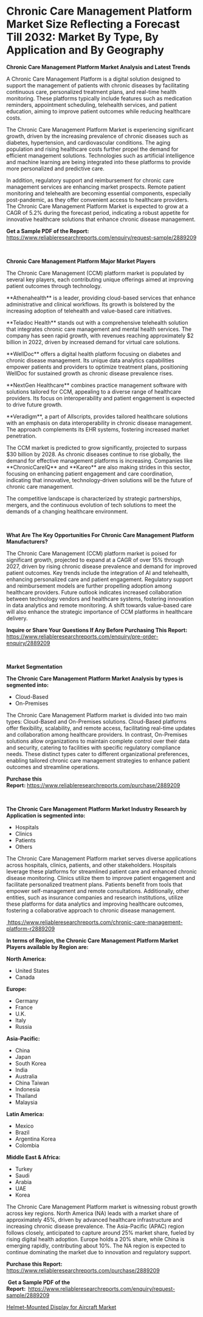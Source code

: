<p><h1>Chronic Care Management Platform Market Size Reflecting a Forecast Till 2032: Market By Type, By Application and By Geography</h1></p><p><strong>Chronic Care Management Platform Market Analysis and Latest Trends</strong></p>
<p><p>A Chronic Care Management Platform is a digital solution designed to support the management of patients with chronic diseases by facilitating continuous care, personalized treatment plans, and real-time health monitoring. These platforms typically include features such as medication reminders, appointment scheduling, telehealth services, and patient education, aiming to improve patient outcomes while reducing healthcare costs.</p><p>The Chronic Care Management Platform Market is experiencing significant growth, driven by the increasing prevalence of chronic diseases such as diabetes, hypertension, and cardiovascular conditions. The aging population and rising healthcare costs further propel the demand for efficient management solutions. Technologies such as artificial intelligence and machine learning are being integrated into these platforms to provide more personalized and predictive care.</p><p>In addition, regulatory support and reimbursement for chronic care management services are enhancing market prospects. Remote patient monitoring and telehealth are becoming essential components, especially post-pandemic, as they offer convenient access to healthcare providers. The Chronic Care Management Platform Market is expected to grow at a CAGR of 5.2% during the forecast period, indicating a robust appetite for innovative healthcare solutions that enhance chronic disease management.</p></p>
<p><strong>Get a Sample PDF of the Report:&nbsp;</strong> <a href="https://www.reliableresearchreports.com/enquiry/request-sample/2889209?utm_campaign=3002&utm_medium=2&utm_source=Github&utm_content=ia&utm_term=14032025&utm_id=chronic-care-management-platform">https://www.reliableresearchreports.com/enquiry/request-sample/2889209</a></p>
<p>&nbsp;</p>
<p><strong>Chronic Care Management Platform Major Market Players</strong></p>
<p><p>The Chronic Care Management (CCM) platform market is populated by several key players, each contributing unique offerings aimed at improving patient outcomes through technology. </p><p>**Athenahealth** is a leader, providing cloud-based services that enhance administrative and clinical workflows. Its growth is bolstered by the increasing adoption of telehealth and value-based care initiatives. </p><p>**Teladoc Health** stands out with a comprehensive telehealth solution that integrates chronic care management and mental health services. The company has seen rapid growth, with revenues reaching approximately $2 billion in 2022, driven by increased demand for virtual care solutions.</p><p>**WellDoc** offers a digital health platform focusing on diabetes and chronic disease management. Its unique data analytics capabilities empower patients and providers to optimize treatment plans, positioning WellDoc for sustained growth as chronic disease prevalence rises.</p><p>**NextGen Healthcare** combines practice management software with solutions tailored for CCM, appealing to a diverse range of healthcare providers. Its focus on interoperability and patient engagement is expected to drive future growth.</p><p>**Veradigm**, a part of Allscripts, provides tailored healthcare solutions with an emphasis on data interoperability in chronic disease management. The approach complements its EHR systems, fostering increased market penetration.</p><p>The CCM market is predicted to grow significantly, projected to surpass $30 billion by 2028. As chronic diseases continue to rise globally, the demand for effective management platforms is increasing. Companies like **ChronicCareIQ** and **Kareo** are also making strides in this sector, focusing on enhancing patient engagement and care coordination, indicating that innovative, technology-driven solutions will be the future of chronic care management. </p><p>The competitive landscape is characterized by strategic partnerships, mergers, and the continuous evolution of tech solutions to meet the demands of a changing healthcare environment.</p></p>
<p>&nbsp;</p>
<p><strong>What Are The Key Opportunities For Chronic Care Management Platform Manufacturers?</strong></p>
<p><p>The Chronic Care Management (CCM) platform market is poised for significant growth, projected to expand at a CAGR of over 15% through 2027, driven by rising chronic disease prevalence and demand for improved patient outcomes. Key trends include the integration of AI and telehealth, enhancing personalized care and patient engagement. Regulatory support and reimbursement models are further propelling adoption among healthcare providers. Future outlook indicates increased collaboration between technology vendors and healthcare systems, fostering innovation in data analytics and remote monitoring. A shift towards value-based care will also enhance the strategic importance of CCM platforms in healthcare delivery.</p></p>
<p><strong>Inquire or Share Your Questions If Any Before Purchasing This Report:</strong> <a href="https://www.reliableresearchreports.com/enquiry/pre-order-enquiry/2889209?utm_campaign=3002&utm_medium=2&utm_source=Github&utm_content=ia&utm_term=14032025&utm_id=chronic-care-management-platform">https://www.reliableresearchreports.com/enquiry/pre-order-enquiry/2889209</a></p>
<p>&nbsp;</p>
<p><strong>Market Segmentation</strong></p>
<p><strong>The Chronic Care Management Platform Market Analysis by types is segmented into:</strong></p>
<p><ul><li>Cloud-Based</li><li>On-Premises</li></ul></p>
<p><p>The Chronic Care Management Platform market is divided into two main types: Cloud-Based and On-Premises solutions. Cloud-Based platforms offer flexibility, scalability, and remote access, facilitating real-time updates and collaboration among healthcare providers. In contrast, On-Premises solutions allow organizations to maintain complete control over their data and security, catering to facilities with specific regulatory compliance needs. These distinct types cater to different organizational preferences, enabling tailored chronic care management strategies to enhance patient outcomes and streamline operations.</p></p>
<p><strong>Purchase this Report:&nbsp;</strong><a href="https://www.reliableresearchreports.com/purchase/2889209?utm_campaign=3002&utm_medium=2&utm_source=Github&utm_content=ia&utm_term=14032025&utm_id=chronic-care-management-platform">https://www.reliableresearchreports.com/purchase/2889209</a></p>
<p>&nbsp;</p>
<p><strong>The Chronic Care Management Platform Market Industry Research by Application is segmented into:</strong></p>
<p><ul><li>Hospitals</li><li>Clinics</li><li>Patients</li><li>Others</li></ul></p>
<p><p>The Chronic Care Management Platform market serves diverse applications across hospitals, clinics, patients, and other stakeholders. Hospitals leverage these platforms for streamlined patient care and enhanced chronic disease monitoring. Clinics utilize them to improve patient engagement and facilitate personalized treatment plans. Patients benefit from tools that empower self-management and remote consultations. Additionally, other entities, such as insurance companies and research institutions, utilize these platforms for data analytics and improving healthcare outcomes, fostering a collaborative approach to chronic disease management.</p></p>
<p><a href="https://www.reliableresearchreports.com/chronic-care-management-platform-r2889209?utm_campaign=3002&utm_medium=2&utm_source=Github&utm_content=ia&utm_term=14032025&utm_id=chronic-care-management-platform">&nbsp;https://www.reliableresearchreports.com/chronic-care-management-platform-r2889209</a></p>
<p><strong>In terms of Region, the Chronic Care Management Platform Market Players available by Region are:</strong></p>
<p>
    <p> <strong> North America: </strong>
        <ul>
            <li>United States</li>
            <li>Canada</li>
        </ul>
        </p> 
    <p> <strong> Europe: </strong>
        <ul>
            <li>Germany</li>
            <li>France</li>
            <li>U.K.</li>
            <li>Italy</li>
            <li>Russia</li>
        </ul>
        </p> 
    <p> <strong> Asia-Pacific: </strong>
        <ul>
            <li>China</li>
            <li>Japan</li>
            <li>South Korea</li>
            <li>India</li>
            <li>Australia</li>
            <li>China Taiwan</li>
            <li>Indonesia</li>
            <li>Thailand</li>
            <li>Malaysia</li>
        </ul>
        </p> 
    <p> <strong> Latin America: </strong>
        <ul>
            <li>Mexico</li>
            <li>Brazil</li>
            <li>Argentina Korea</li>
            <li>Colombia</li>
        </ul>
        </p> 
    <p> <strong> Middle East & Africa: </strong>
        <ul>
            <li>Turkey</li>
            <li>Saudi</li>
            <li>Arabia</li>
            <li>UAE</li>
            <li>Korea</li>
        </ul>
    </p>
    </p>
<p><p>The Chronic Care Management Platform market is witnessing robust growth across key regions. North America (NA) leads with a market share of approximately 45%, driven by advanced healthcare infrastructure and increasing chronic disease prevalence. The Asia-Pacific (APAC) region follows closely, anticipated to capture around 25% market share, fueled by rising digital health adoption. Europe holds a 20% share, while China is emerging rapidly, contributing about 10%. The NA region is expected to continue dominating the market due to innovation and regulatory support.</p></p>
<p><strong>Purchase this Report: </strong><a href="https://www.reliableresearchreports.com/purchase/2889209?utm_campaign=3002&utm_medium=2&utm_source=Github&utm_content=ia&utm_term=14032025&utm_id=chronic-care-management-platform">https://www.reliableresearchreports.com/purchase/2889209</a></p>
<p>&nbsp;<strong>Get a Sample PDF of the Report:&nbsp;&nbsp;</strong><a href="https://www.reliableresearchreports.com/enquiry/request-sample/2889209?utm_campaign=3002&utm_medium=2&utm_source=Github&utm_content=ia&utm_term=14032025&utm_id=chronic-care-management-platform">https://www.reliableresearchreports.com/enquiry/request-sample/2889209</a></p>
<p><strong></strong></p>
<p><p><a href="https://github.com/leyesamilej/Market-Research-Report-List-1/blob/main/helmet-mounted-display-for-aircraft-market.md?utm_campaign=3002&utm_medium=2&utm_source=Github&utm_content=ia&utm_term=14032025&utm_id=chronic-care-management-platform">Helmet-Mounted Display for Aircraft Market</a></p></p>